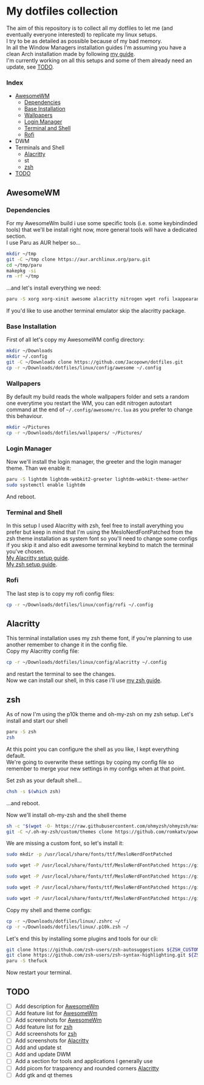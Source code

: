 # My dotfiles collection

The aim of this repository is to collect all my dotfiles to let me (and eventually everyone interested) to replicate my linux setups.  
I try to be as detailed as possible because of my bad memory.  
In all the Window Managers installation guides I'm assuming you have a clean Arch installation made by following [my guide](https://github.com/Jacopown/dotfiles/blob/main/linux/Arch%20Installation%20Guide.md).  
I'm currently working on all this setups and some of them already need an update, see [TODO](#todo).

### Index

- [AwesomeWM](#awesomewm)
  - [Dependencies](#dependencies)
  - [Base Installation](#base-installation)
  - [Wallpapers](#wallpapers)
  - [Login Manager](#login-manager)
  - [Terminal and Shell](#terminal-and-shell)
  - [Rofi](#rofi)
- DWM
- Terminals and Shell
  - [Alacritty](#alacritty)
  - st
  - [zsh](#zsh)
- [TODO](#todo)

## AwesomeWM

### Dependencies

For my AwesomeWm build i use some specific tools (i.e. some keybindinded tools) that we'll be install right now, more general tools will have a dedicated section.  
I use Paru as AUR helper so...

```bash
mkdir ~/tmp
git -C ~/tmp clone https://aur.archlinux.org/paru.git
cd ~/tmp/paru
makepkg -si
rm -rf ~/tmp
```

...and let's install everything we need:

```bash
paru -S xorg xorg-xinit awesome alacritty nitrogen wget rofi lxappearance qt5ct brave-bin 
```

If you'd like to use another terminal emulator skip the alacritty package.

### Base Installation

First of all let's copy my AwesomeWM config directory:

```bash
mkdir ~/Downloads
mkdir ~/.config 
git -C ~/Downloads clone https://github.com/Jacopown/dotfiles.git
cp -r ~/Downloads/dotfiles/linux/config/awesome ~/.config
```

### Wallpapers

By default my build reads the whole wallpapers folder and sets a random one everytime you restart the WM, you can edit nitrogen autostart command at the end of `~/.config/awesome/rc.lua` as you prefer to change this behaviour.

```bash
mkdir ~/Pictures 
cp -r ~/Downloads/dotfiles/wallpapers/ ~/Pictures/
```

### Login Manager

Now we'll install the login manager, the greeter and the login manager theme. Than we enable it:

 ```bash
paru -S lightdm lightdm-webkit2-greeter lightdm-webkit-theme-aether
sudo systemctl enable lightdm
 ```

And reboot.

### Terminal and Shell

In this setup I used Alacritty with zsh, feel free to install averything you prefer but keep in mind that I'm using the MesloNerdFontPatched from the zsh theme installation as system font so you'll need to change some configs if you skip it and also edit awesome terminal keybind to match the terminal you've chosen.  
[My Alacritty setup guide](#alacritty).  
[My zsh setup guide](#zsh).

### Rofi

The last step is to copy my rofi config files:

```bash
cp -r ~/Downloads/dotfiles/linux/config/rofi ~/.config
```

## Alacritty

This terminal installation uses my zsh theme font, if you're planning to use another remember to change it in the config file.  
Copy my Alacritty config file:

```bash
cp -r ~/Downloads/dotfiles/linux/config/alacritty ~/.config
```

and restart the terminal to see the changes.  
Now we can install our shell, in this case i'll use [my zsh guide](#zsh).

## zsh

As of now I'm using the p10k theme and oh-my-zsh on my zsh setup.
Let's install and start our shell

```bash
paru -S zsh
zsh
```

At this point you can configure the shell as you like, I kept everything default.  
We're going to overwrite these settings by coping my config file so remember to merge your new settings in my configs when at that point.

Set zsh as your default shell...

```bash
chsh -s $(which zsh)
```

...and reboot.

Now we'll install oh-my-zsh and the shell theme

```bash
sh -c "$(wget -O- https://raw.githubusercontent.com/ohmyzsh/ohmyzsh/master/tools/install.sh)"
git -C ~/.oh-my-zsh/custom/themes clone https://github.com/romkatv/powerlevel10k.git
```

We are missing a custom font, so let's install it:

```bash
sudo mkdir -p /usr/local/share/fonts/ttf/MesloNerdFontPatched
```

```bash
sudo wget -P /usr/local/share/fonts/ttf/MesloNerdFontPatched https://github.com/romkatv/powerlevel10k-media/raw/master/MesloLGS%20NF%20Regular.ttf
```

```bash
sudo wget -P /usr/local/share/fonts/ttf/MesloNerdFontPatched https://github.com/romkatv/powerlevel10k-media/raw/master/MesloLGS%20NF%20Bold.ttf
```

```bash
sudo wget -P /usr/local/share/fonts/ttf/MesloNerdFontPatched https://github.com/romkatv/powerlevel10k-media/raw/master/MesloLGS%20NF%20Italic.ttf
```

```bash
sudo wget -P /usr/local/share/fonts/ttf/MesloNerdFontPatched https://github.com/romkatv/powerlevel10k-media/raw/master/MesloLGS%20NF%20Bold%20Italic.ttf
```

Copy my shell and theme configs:

```bash
cp -r ~/Downloads/dotfiles/linux/.zshrc ~/
cp -r ~/Downloads/dotfiles/linux/.p10k.zsh ~/
```

Let's end this by installing some plugins and tools for our cli:

```bash
git clone https://github.com/zsh-users/zsh-autosuggestions ${ZSH_CUSTOM:-~/.oh-my-zsh/custom}/plugins/zsh-autosuggestions
git clone https://github.com/zsh-users/zsh-syntax-highlighting.git ${ZSH_CUSTOM:-~/.oh-my-zsh/custom}/plugins/zsh-syntax-highlighting
paru -S thefuck
```

Now restart your terminal.

## TODO

- [ ] Add description for [AwesomeWm](#awesomewm)
- [ ] Add feature list for [AwesomeWm](#awesomewm)
- [ ] Add screenshots for [AwesomeWm](#awesomewm)
- [ ] Add feature list for [zsh](#zsh)
- [ ] Add screenshots for [zsh](#zsh)
- [ ] Add screenshots for [Alacritty](#alacritty)
- [ ] Add and update st
- [ ] Add and update DWM
- [ ] Add a section for tools and applications I generally use
- [ ] Add picom for trasparency and rounded corners [Alacritty](#alacritty)
- [ ] Add gtk and qt themes
